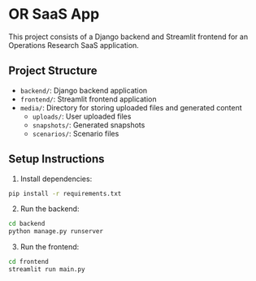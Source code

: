 # OR SaaS App

This project consists of a Django backend and Streamlit frontend for an Operations Research SaaS application.

## Project Structure

- `backend/`: Django backend application
- `frontend/`: Streamlit frontend application
- `media/`: Directory for storing uploaded files and generated content
  - `uploads/`: User uploaded files
  - `snapshots/`: Generated snapshots
  - `scenarios/`: Scenario files

## Setup Instructions

1. Install dependencies:
```bash
pip install -r requirements.txt
```

2. Run the backend:
```bash
cd backend
python manage.py runserver
```

3. Run the frontend:
```bash
cd frontend
streamlit run main.py
``` 